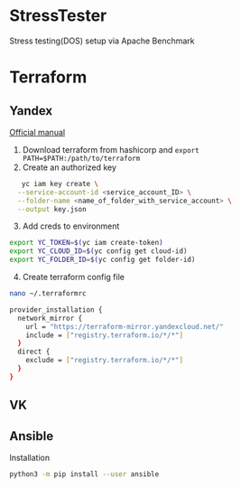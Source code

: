 # StressTester
Stress testing(DOS) setup via Apache Benchmark

# Terraform
## Yandex
[Official manual](https://cloud.yandex.ru/docs/tutorials/infrastructure-management/terraform-quickstart#configure-terraform)
1. Download terraform from hashicorp and ```export PATH=$PATH:/path/to/terraform```
2. Create an authorized key
```bash
   yc iam key create \
  --service-account-id <service_account_ID> \
  --folder-name <name_of_folder_with_service_account> \
  --output key.json
```
3. Add creds to environment
```bash
export YC_TOKEN=$(yc iam create-token)
export YC_CLOUD_ID=$(yc config get cloud-id)
export YC_FOLDER_ID=$(yc config get folder-id)
```
4. Create terraform config file
```bash
nano ~/.terraformrc

provider_installation {
  network_mirror {
    url = "https://terraform-mirror.yandexcloud.net/"
    include = ["registry.terraform.io/*/*"]
  }
  direct {
    exclude = ["registry.terraform.io/*/*"]
  }
}
```

## VK

## Ansible

Installation
```bash
python3 -m pip install --user ansible
```
